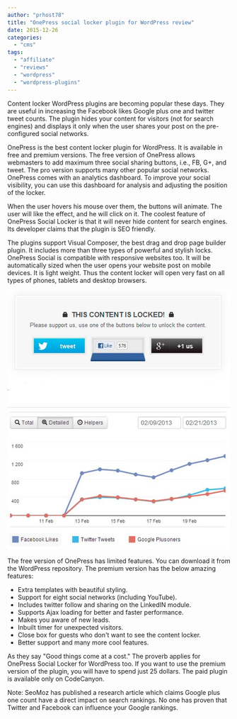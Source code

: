 ```yaml
---
author: "prhost78"
title: "OnePress social locker plugin for WordPress review"
date: 2015-12-26
categories: 
  - "cms"
tags: 
  - "affiliate"
  - "reviews"
  - "wordpress"
  - "wordpress-plugins"
---
```


Content locker WordPress plugins are becoming popular these days. They are useful in increasing the Facebook likes Google plus one and twitter tweet counts. The plugin hides your content for visitors (not for search engines) and displays it only when the user shares your post on the pre-configured social networks.

OnePress is the best content locker plugin for WordPress. It is available in free and premium versions. The free version of OnePress allows webmasters to add maximum three social sharing buttons, i.e., FB, G+, and tweet. The pro version supports many other popular social networks. OnePress comes with an analytics dashboard. To improve your social visibility, you can use this dashboard for analysis and adjusting the position of the locker.

When the user hovers his mouse over them, the buttons will animate. The user will like the effect, and he will click on it. The coolest feature of OnePress Social Locker is that it will never hide content for search engines. Its developer claims that the plugin is SEO friendly.

The plugins support Visual Composer, the best drag and drop page builder plugin. It includes more than three types of powerful and stylish locks. OnePress Social is compatible with responsive websites too. It will be automatically sized when the user opens your website post on mobile devices. It is light weight. Thus the content locker will open very fast on all types of phones, tablets and desktop browsers.

![onepress social locker for wordpress review](images/onepress-social-locker-for-wordpress.jpg)

The free version of OnePress has limited features. You can download it from the WordPress repository. The premium version has the below amazing features:

- Extra templates with beautiful styling.
- Support for eight social networks (including YouTube).
- Includes twitter follow and sharing on the LinkedIN module.
- Supports Ajax loading for better and faster performance.
- Makes you aware of new leads.
- Inbuilt timer for unexpected visitors.
- Close box for guests who don't want to see the content locker.
- Better support and many more cool features.

As they say "Good things come at a cost." The proverb applies for OnePress Social Locker for WordPress too. If you want to use the premium version of the plugin, you will have to spend just 25 dollars. The paid plugin is available only on CodeCanyon.

Note: SeoMoz has published a research article which claims Google plus one count have a direct impact on search rankings. No one has proven that Twitter and Facebook can influence your Google rankings.
